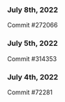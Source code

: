 ### July 8th, 2022

Commit #272066

### July 5th, 2022

Commit #314353


### July 4th, 2022

Commit #72281
